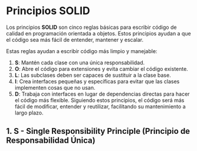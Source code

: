 # Principios SOLID

Los principios **SOLID** son cinco reglas básicas para escribir código de calidad en programación orientada a objetos. Estos principios ayudan a que el código sea más fácil de entender, mantener y escalar.

Estas reglas ayudan a escribir código más limpio y manejable:

1. **S**: Mantén cada clase con una única responsabilidad.
2. **O**: Abre el código para extensiones y evita cambiar el código existente.
3. **L**: Las subclases deben ser capaces de sustituir a la clase base.
4. **I**: Crea interfaces pequeñas y específicas para evitar que las clases implementen cosas que no usan.
5. **D**: Trabaja con interfaces en lugar de dependencias directas para hacer el código más flexible.
Siguiendo estos principios, el código será más fácil de modificar, entender y reutilizar, facilitando su mantenimiento a largo plazo.

## 1. S - Single Responsibility Principle (Principio de Responsabilidad Única)

<!--stackedit_data:
eyJoaXN0b3J5IjpbNzI1NjYzNzE4XX0=
-->